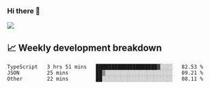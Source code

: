 ### Hi there 👋
<img align="center" src="https://github-readme-stats.vercel.app/api?username=Tumao727&show_icons=true&hide_title=true&theme=dracula" />


## 📈 Weekly development breakdown
<!--START_SECTION:waka-->

```text
TypeScript   3 hrs 51 mins   ████████████████████▓░░░░   82.53 %
JSON         25 mins         ██▒░░░░░░░░░░░░░░░░░░░░░░   09.21 %
Other        22 mins         ██░░░░░░░░░░░░░░░░░░░░░░░   08.11 %
```

<!--END_SECTION:waka-->